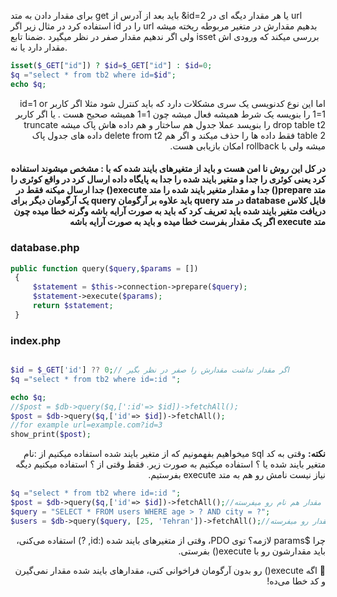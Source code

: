 برای مقدار دادن به متد get باید بعد از آدرس از &id=2  یا هر مقدار دیگه ای در url استفاده کرد در مثال زیر اگر id  را در url  بدهیم مقدارش در متغیر مربوطه ریخته میشه ولی اگر ندهیم مقدار صفر در نظر میگیرد .ضمنا تابع isset بررسی میکند که ورودی اش مقدار دارد یا نه.
<div dir="ltr">

```php
isset($_GET["id"]) ? $id=$_GET["id"] : $id=0;
$q ="select * from tb2 where id=$id";
echo $q;
```
<div dir="rtl">
اما این نوع کدنویسی یک سری مشکلات دارد که باید کنترل شود مثلا اگر کاربر id=1 or 1=1 را بنویسه یک شرط همیشه فعال میشه چون 1=1  همیشه صحیح هست .
یا اگر کاربر drop table t2 را بنویسد عملا جدول هم ساختار و هم داده هاش پاک میشه truncate table 2 فقط داده ها را حذف میکند و اگر هم delete from t2 داده های جدول پاک میشه ولی با rollback امکان بازیابی هست.

#### در کل این روش نا امن هست و باید از متغیرهای بایند شده که با : مشخص میشوند استفاده کرد یعنی کوئری را جدا و متغیر بایند شده را جدا به پایگاه داده ارسال کرد در واقع کوئری را متد prepare() جدا و مقدار متغیر بایند شده را متد execute() جدا ارسال میکنه فقط در فایل کلاس database در متد query باید علاوه بر آرگومان query یک آرگومان دیگر برای دریافت متغیر بایند شده باید تعریف کرد که باید به صورت آرایه باشه وگرنه خطا میده چون متد execute  اگر یک مقدار بفرست خطا میده و باید به صورت آرایه باشه

<div dir="ltr">

### database.php
```php
public function query($query,$params = [])
 {
     $statement = $this->connection->prepare($query);
     $statement->execute($params);
     return $statement;
 }
```
### index.php
```php

$id = $_GET['id'] ?? 0;// اگر مقدار نداشت مقدارش را صفر در نظر بگیر
$q ="select * from tb2 where id=:id ";

echo $q;
//$post = $db->query($q,[':id'=> $id])->fetchAll();
$post = $db->query($q,['id'=> $id])->fetchAll();
//for example url=example.com?id=3 
show_print($post);
```
<div dir="rtl">

**نکته:** وقتی به کد sql میخواهیم بفهمونیم که از متغیر بایند شده استفاده میکنیم از :نام متغیر بایند شده یا ؟ استفاده میکنیم به صورت زیر.
فقط وقتی از ؟ استفاده میکنیم دیگه نیاز نیست نامش رو هم به متد execute  بفرستیم.
<div dir="ltr">

```php
$q ="select * from tb2 where id=:id ";
$post = $db->query($q,['id'=> $id])->fetchAll();//هم مقدار هم نام رو میفرسته
$query = "SELECT * FROM users WHERE age > ? AND city = ?";
$users = $db->query($query, [25, 'Tehran'])->fetchAll();//فقط مقدار رو میفرسته

```
<div dir="rtl">

چرا $params لازمه؟
توی PDO، وقتی از متغیرهای بایند شده (:id, ?) استفاده می‌کنی، باید مقدارشون رو با execute() بفرستی.

🔹 اگه execute() رو بدون آرگومان فراخوانی کنی، مقدارهای بایند شده مقدار نمی‌گیرن و کد خطا می‌ده!